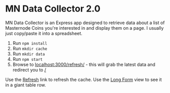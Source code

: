 # MN Data Collector 2.0

MN Data Collector is an Express app designed to retrieve data about a list of Masternode Coins you're interested in and display them on a page.  I usually just copy/paste it into a spreadsheet.

1. Run `npm install`
1. Run `mkdir cache`
1. Run `mkdir data` 
1. Run `npm start`
1. Browse to [localhost:3000/refresh/](http://localhost:3000/refresh) - this will grab the latest data and redirect you to [/](http://localhost:3000)

Use the [Refresh](http://localhost:3000/refresh/) link to refresh the cache.  Use the [Long Form](http://localhost:3000/longform) view to see it in a giant table row.